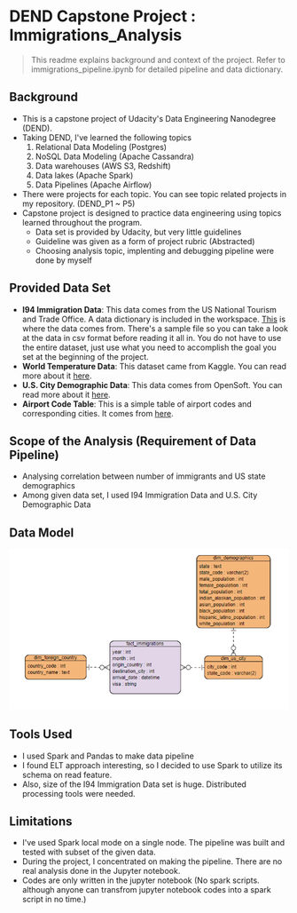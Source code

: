 # DEND Capstone Project : Immigrations_Analysis
> This readme explains background and context of the project. Refer to immigrations_pipeline.ipynb for detailed pipeline and data dictionary. 
## Background
- This is a capstone project of Udacity's Data Engineering Nanodegree (DEND). 
- Taking DEND, I've learned the following topics 
    1. Relational Data Modeling (Postgres)
    2. NoSQL Data Modeling (Apache Cassandra)
    3. Data warehouses (AWS S3, Redshift)
    4. Data lakes (Apache Spark)
    5. Data Pipelines (Apache Airflow)
- There were projects for each topic. You can see topic related projects in my repository. (DEND_P1 ~ P5)
- Capstone project is designed to practice data engineering using topics learned throughout the program. 
    - Data set is provided by Udacity, but very little guidelines
    - Guideline was given as a form of project rubric (Abstracted)
    - Choosing analysis topic, implenting and debugging pipeline were done by myself

## Provided Data Set
- **I94 Immigration Data**: This data comes from the US National Tourism and Trade Office. A data dictionary is included in the workspace. [This](https://travel.trade.gov/research/reports/i94/historical/2016.html) is where the data comes from. There's a sample file so you can take a look at the data in csv format before reading it all in. You do not have to use the entire dataset, just use what you need to accomplish the goal you set at the beginning of the project.
- **World Temperature Data**: This dataset came from Kaggle. You can read more about it [here](https://www.kaggle.com/berkeleyearth/climate-change-earth-surface-temperature-data).
- **U.S. City Demographic Data**: This data comes from OpenSoft. You can read more about it [here](https://public.opendatasoft.com/explore/dataset/us-cities-demographics/export/).
- **Airport Code Table**: This is a simple table of airport codes and corresponding cities. It comes from [here](https://datahub.io/core/airport-codes#data).

## Scope of the Analysis (Requirement of Data Pipeline)
- Analysing correlation between number of immigrants and US state demographics
- Among given data set, I used I94 Immigration Data and U.S. City Demographic Data 

## Data Model
![ERD](ERD.png)

## Tools Used
- I used Spark and Pandas to make data pipeline
- I found ELT approach interesting, so I decided to use Spark to utilize its schema on read feature.
- Also, size of the I94 Immigration Data set is huge. Distributed processing tools were needed. 

## Limitations
- I've used Spark local mode on a single node. The pipeline was built and tested with subset of the given data. 
- During the project, I concentrated on making the pipeline. There are no real analysis done in the Jupyter notebook. 
- Codes are only written in the jupyter notebook (No spark scripts. although anyone can transfrom jupyter notebook codes into a spark script in no time.)

